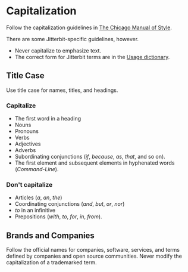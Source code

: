 ﻿# Capitalization

Follow the capitalization guidelines in [The Chicago Manual of Style](https://www.chicagomanualofstyle.org/home.html). 

There are some Jitterbit-specific guidelines, however. 
- Never capitalize to emphasize text. 
- The correct form for Jitterbit terms are in the [Usage dictionary](usagedict.md).

## Title Case
Use title case for names, titles, and headings.

### Capitalize
- The first word in a heading
- Nouns
- Pronouns
- Verbs
- Adjectives
- Adverbs
- Subordinating conjunctions (*if*, *because*, *as*, *that*, and so on).
- The first element and subsequent elements in hyphenated words (*Command-Line*).
### Don't capitalize
- Articles (*a*, *an*, *the*)
- Coordinating conjunctions (*and*, *but*, *or*, *nor*)
- *to* in an infinitive
- Prepositions (*with*, *to*, *for*, *in*, *from*).

## Brands and Companies
Follow the official names for companies, software, services, and terms defined by companies and open source communities. Never modify the capitalization of a trademarked term. 
